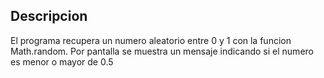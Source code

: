Descripcion
-----------
El programa recupera un numero aleatorio entre 0 y 1 con la funcion Math.random. 
Por pantalla se muestra un mensaje indicando si el numero es menor o mayor de 0.5
